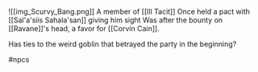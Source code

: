 ![[img_Scurvy_Bang.png]]
A member of [[Ill Tacit]] 
Once held a pact with [[Sal'a'siis Sahala'san]] giving him sight
Was after the bounty on [[Ravane]]'s head, a favor for [[Corvin Cain]].

Has ties to the weird goblin that betrayed the party in the beginning?


#npcs 
